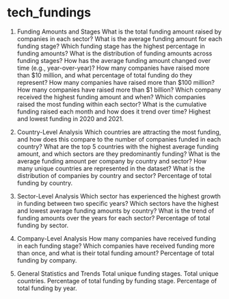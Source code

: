 # tech_fundings


1. Funding Amounts and Stages
What is the total funding amount raised by companies in each sector?
What is the average funding amount for each funding stage?
Which funding stage has the highest percentage in funding amounts?
What is the distribution of funding amounts across funding stages?
How has the average funding amount changed over time (e.g., year-over-year)?
How many companies have raised more than $10 million, and what percentage of total funding do they represent?
How many companies have raised more than $100 million?
How many companies have raised more than $1 billion?
Which company received the highest funding amount and when?
Which companies raised the most funding within each sector?
What is the cumulative funding raised each month and how does it trend over time?
Highest and lowest funding in 2020 and 2021.

2. Country-Level Analysis
Which countries are attracting the most funding, and how does this compare to the number of companies funded in each country?
What are the top 5 countries with the highest average funding amount, and which sectors are they predominantly funding?
What is the average funding amount per company by country and sector?
How many unique countries are represented in the dataset?
What is the distribution of companies by country and sector?
Percentage of total funding by country.

3. Sector-Level Analysis
Which sector has experienced the highest growth in funding between two specific years?
Which sectors have the highest and lowest average funding amounts by country?
What is the trend of funding amounts over the years for each sector?
Percentage of total funding by sector.

4. Company-Level Analysis
How many companies have received funding in each funding stage?
Which companies have received funding more than once, and what is their total funding amount?
Percentage of total funding by company.

5. General Statistics and Trends
Total unique funding stages.
Total unique countries.
Percentage of total funding by funding stage.
Percentage of total funding by year.

